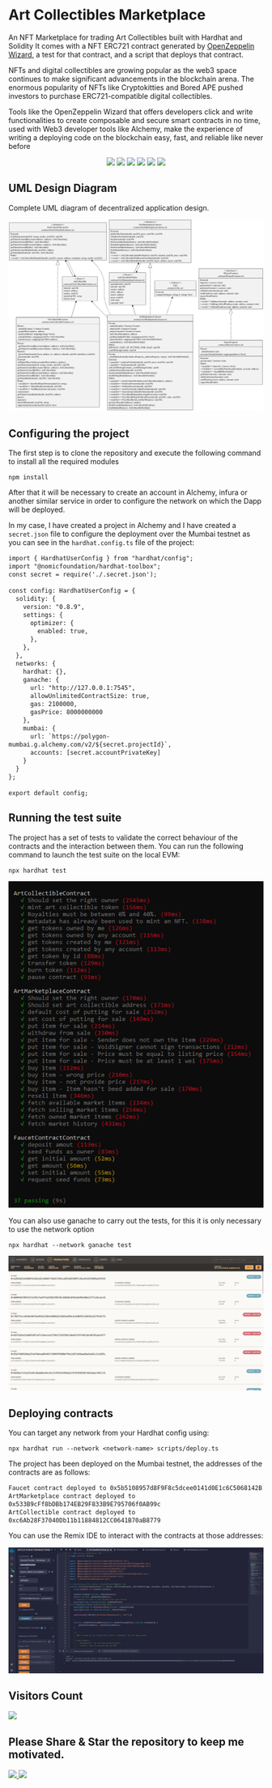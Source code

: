 # Art Collectibles Marketplace

An NFT Marketplace for trading Art Collectibles built with Hardhat and Solidity
It comes with a NFT ERC721 contract generated by [OpenZeppelin Wizard](https://wizard.openzeppelin.com/), a test for that contract, and a script that deploys that contract.

NFTs and digital collectibles are growing popular as the web3 space continues to make significant advancements in the blockchain arena. The enormous popularity of NFTs like Cryptokitties and Bored APE pushed investors to purchase ERC721-compatible digital collectibles.

Tools like the OpenZeppelin Wizard that offers developers click and write functionalities to create composable and secure smart contracts in no time, used with Web3 developer tools like Alchemy, make the experience of writing a deploying code on the blockchain easy, fast, and reliable like never before

<p align="center">
  <img src="https://img.shields.io/badge/Solidity-2E8B57?style=for-the-badge&logo=solidity&logoColor=white" />
  <img src="https://img.shields.io/badge/Alchemy-039BE5?style=for-the-badge&logo=alchemy&logoColor=white" />
  <img src="https://img.shields.io/badge/Remix IDE-3e5f8a?style=for-the-badge&logo=remix&logoColor=white" />
  <img src="https://img.shields.io/badge/Hardhat-E6522C?style=for-the-badge&logo=hardhat&logoColor=white" />
  <img src="https://img.shields.io/badge/Ethereum-3C3C3D?style=for-the-badge&logo=Ethereum&logoColor=white" />
  <img src="https://img.shields.io/badge/Smart%20Contracts-8B0000?style=for-the-badge&logo=Ethereum&logoColor=white" />
</p>

## UML Design Diagram

Complete UML diagram of decentralized application design.

<img width="auto" src="./doc/art_collectibles_marketplace_diagram.svg" />

## Configuring the project

The first step is to clone the repository and execute the following command to install all the required modules

```
npm install
```

After that it will be necessary to create an account in Alchemy, infura or another similar service in order to configure the network on which the Dapp will be deployed.

In my case, I have created a project in Alchemy and I have created a `secret.json` file to configure the deployment over the Mumbai testnet as you can see in the `hardhat.config.ts` file of the project:

```
import { HardhatUserConfig } from "hardhat/config";
import "@nomicfoundation/hardhat-toolbox";
const secret = require('./.secret.json');

const config: HardhatUserConfig = {
  solidity: {
    version: "0.8.9",
    settings: {
      optimizer: {
        enabled: true,
      },
    },
  },
  networks: {
    hardhat: {},
    ganache: {
      url: "http://127.0.0.1:7545",
      allowUnlimitedContractSize: true,
      gas: 2100000,
      gasPrice: 8000000000
    },
    mumbai: {
      url: `https://polygon-mumbai.g.alchemy.com/v2/${secret.projectId}`,
      accounts: [secret.accountPrivateKey]
    }
  }
};

export default config;
```

## Running the test suite

The project has a set of tests to validate the correct behaviour of the contracts and the interaction between them.
You can run the following command to launch the test suite on the local EVM:

```
npx hardhat test
```
<img width="auto" src="./doc/suite_test.PNG" />

You can also use ganache to carry out the tests, for this it is only necessary to use the network option

```
npx hardhat --network ganache test
```
<img width="auto" src="./doc/suite_test_ganache.PNG" />

## Deploying contracts

You can target any network from your Hardhat config using:

```
npx hardhat run --network <network-name> scripts/deploy.ts
```

The project has been deployed on the Mumbai testnet, the addresses of the contracts are as follows:

```
Faucet contract deployed to 0x5b5108957d8F9F8c5dcee0141d0E1c6C5068142B
ArtMarketplace contract deployed to 0x533B9cFf8bDBb174EB29F833B9E795706f0AB99c
ArtCollectible contract deployed to 0xc6Ab28F37040Db11b11884812CC0641B70aB8779
```
You can use the Remix IDE to interact with the contracts at those addresses:

<img width="auto" src="./doc/remix_ide.PNG" />

## Visitors Count

<img width="auto" src="https://profile-counter.glitch.me/art_collectibles_marketplace/count.svg" />

## Please Share & Star the repository to keep me motivated.
  <a href = "https://github.com/sergio11/art_collectibles_marketplace/stargazers">
     <img src = "https://img.shields.io/github/stars/sergio11/art_collectibles_marketplace" />
  </a>
  <a href = "https://twitter.com/SergioReact418">
     <img src = "https://img.shields.io/twitter/url?label=follow&style=social&url=https%3A%2F%2Ftwitter.com%2FSergioReact418" />
  </a>
